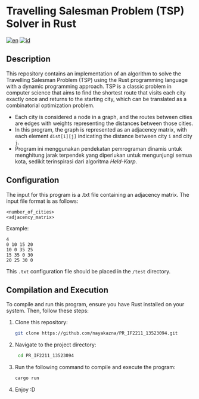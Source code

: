 # Travelling Salesman Problem (TSP) Solver in Rust
[![en](https://img.shields.io/badge/lang-en-red.svg)](https://github.com/nayakazna/PR_IF2211_13523094/blob/master/README.en.md)
[![id](https://img.shields.io/badge/lang-id-red.svg)](https://github.com/nayakazna/PR_IF2211_13523094/blob/master/README.md)

## Description
This repository contains an implementation of an algorithm to solve the Travelling Salesman Problem (TSP) using the Rust programming language with a dynamic programming approach. TSP is a classic problem in computer science that aims to find the shortest route that visits each city exactly once and returns to the starting city, which can be translated as a combinatorial optimization problem.
- Each city is considered a node in a graph, and the routes between cities are edges with weights representing the distances between those cities.
- In this program, the graph is represented as an adjacency matrix, with each element `dist[i][j]` indicating the distance between city `i` and city `j`.
- Program ini menggunakan pendekatan pemrograman dinamis untuk menghitung jarak terpendek yang diperlukan untuk mengunjungi semua kota, sedikit terinspirasi dari algoritma *Held-Karp*.

## Configuration
The input for this program is a .txt file containing an adjacency matrix. The input file format is as follows:


```
<number_of_cities>
<adjacency_matrix>
```

Example:

```
4
0 10 15 20
10 0 35 25
15 35 0 30
20 25 30 0
```

This `.txt` configuration file should be placed in the `/test` directory.

## Compilation and Execution
To compile and run this program, ensure you have Rust installed on your system. Then, follow these steps:

1. Clone this repository:
   ```bash
   git clone https://github.com/nayakazna/PR_IF2211_13523094.git
   ```
2. Navigate to the project directory:
   ```bash
    cd PR_IF2211_13523094
    ```
3. Run the following command to compile and execute the program:
   ```bash
   cargo run
   ```
4. Enjoy :D